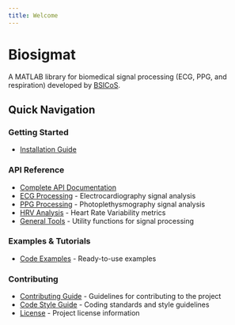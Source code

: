 ```yaml
---
title: Welcome
---
```


# Biosigmat

A MATLAB library for biomedical signal processing (ECG, PPG, and respiration) developed by [BSICoS](https://bsicos.i3a.es/es/).

## Quick Navigation

### Getting Started
- [Installation Guide](getting-started/installation.md)

### API Reference
- [Complete API Documentation](api/index.md)
- [ECG Processing](api/ecg/index.md) - Electrocardiography signal analysis
- [PPG Processing](api/ppg/index.md) - Photoplethysmography signal analysis
- [HRV Analysis](api/hrv/index.md) - Heart Rate Variability metrics
- [General Tools](api/tools/index.md) - Utility functions for signal processing

### Examples & Tutorials
- [Code Examples](examples/index.md) - Ready-to-use examples

### Contributing
- [Contributing Guide](contribute/contribution-guide.md) - Guidelines for contributing to the project
- [Code Style Guide](contribute/code-style-guide.md) - Coding standards and style guidelines
- [License](contribute/license.md) - Project license information
